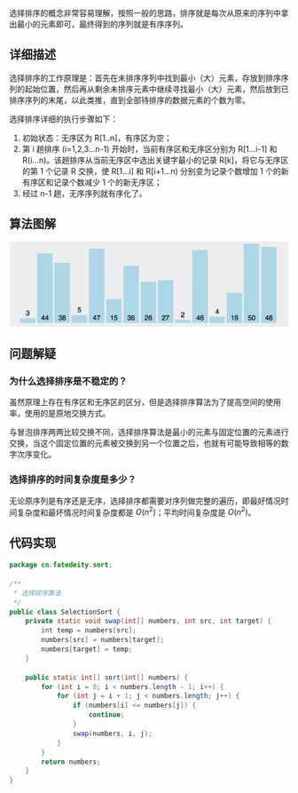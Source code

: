 
选择排序的概念非常容易理解，按照一般的思路，排序就是每次从原来的序列中拿出最小的元素即可，最终得到的序列就是有序序列。

<!--more-->

## 详细描述

选择排序的工作原理是：首先在未排序序列中找到最小（大）元素，存放到排序序列的起始位置，然后再从剩余未排序元素中继续寻找最小（大）元素，然后放到已排序序列的末尾，以此类推，直到全部待排序的数据元素的个数为零。

选择排序详细的执行步骤如下：

1. 初始状态：无序区为 R[1..n]，有序区为空；
2. 第 i 趟排序 (i=1,2,3…n-1) 开始时，当前有序区和无序区分别为 R[1...i-1] 和 R(i...n)。该趟排序从当前无序区中选出关键字最小的记录 R[k]，将它与无序区的第 1 个记录 R 交换，使 R[1...i] 和 R[i+1...n) 分别变为记录个数增加 1 个的新有序区和记录个数减少 1 个的新无序区；
3. 经过 n-1 趟，无序序列就有序化了。

## 算法图解

![选择排序](assets/选择排序.gif)

## 问题解疑

### 为什么选择排序是不稳定的？

虽然原理上存在有序区和无序区的区分，但是选择排序算法为了提高空间的使用率，使用的是原地交换方式。

与冒泡排序两两比较交换不同，选择排序算法是最小的元素与固定位置的元素进行交换，当这个固定位置的元素被交换到另一个位置之后，也就有可能导致相等的数字次序变化。

### 选择排序的时间复杂度是多少？

无论原序列是有序还是无序，选择排序都需要对序列做完整的遍历，即最好情况时间复杂度和最坏情况时间复杂度都是 $O(n^2)$；平均时间复杂度是 $O(n^2)$。

## 代码实现

```java
package cn.fatedeity.sort;

/**
 * 选择排序算法
 */
public class SelectionSort {
    private static void swap(int[] numbers, int src, int target) {
        int temp = numbers[src];
        numbers[src] = numbers[target];
        numbers[target] = temp;
    }

    public static int[] sort(int[] numbers) {
        for (int i = 0; i < numbers.length - 1; i++) {
            for (int j = i + 1; j < numbers.length; j++) {
                if (numbers[i] <= numbers[j]) {
                    continue;
                }
                swap(numbers, i, j);
            }
        }
        return numbers;
    }
}
```

